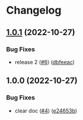 # Changelog

## [1.0.1](https://github.com/teabot/benchmark/compare/v1.0.0...v1.0.1) (2022-10-27)


### Bug Fixes

* release 2 ([#6](https://github.com/teabot/benchmark/issues/6)) ([dbfeeac](https://github.com/teabot/benchmark/commit/dbfeeacba08ebca9c81678508549b492f7200c96))

## 1.0.0 (2022-10-27)


### Bug Fixes

* clear doc ([#4](https://github.com/teabot/benchmark/issues/4)) ([e24653b](https://github.com/teabot/benchmark/commit/e24653ba4c1a6d08f0c4c2781f019529dd1071fe))

